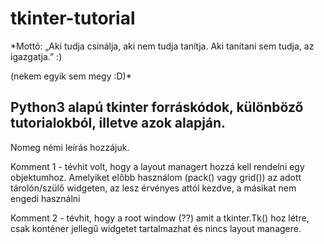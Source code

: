 # tkinter-tutorial

*Mottó: „Aki tudja csinálja, aki nem tudja tanítja. Aki tanítani sem tudja, az igazgatja.” :)

(nekem egyik sem megy :D)*


## Python3 alapú tkinter forráskódok, különböző tutorialokból, illetve azok alapján.

Nomeg némi leírás hozzájuk.



Komment 1 - tévhit volt, hogy a layout managert hozzá kell rendelni egy objektumhoz. Amelyiket előbb használom
(pack() vagy grid()) az adott tárolón/szülő widgeten, az lesz érvényes attól kezdve, a másikat nem engedi használni

Komment 2 - tévhit, hogy a root window (??) amit a tkinter.Tk() hoz létre, csak konténer jellegű widgetet tartalmazhat
és nincs layout managere. 
